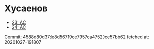 # Хусаенов
- [23: AC](23.md)
- [24: AC](24.md)

Commit: 4588d80d37de8d56719ce7957ca47529ce57bb62
 fetched at: 20201027-191807
